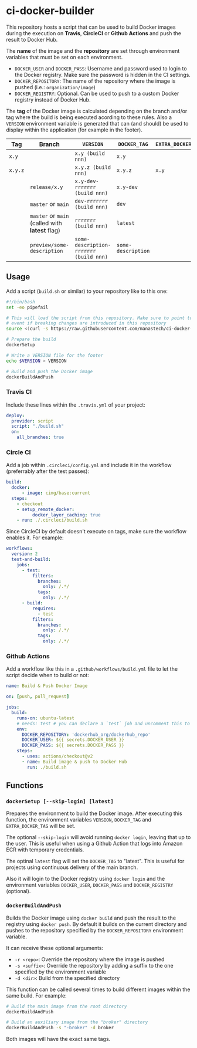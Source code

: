 # ci-docker-builder

This repository hosts a script that can be used to build Docker images during the execution on **Travis**, **CircleCI**
or **Github Actions** and push the result to Docker Hub.

The **name** of the image and the **repository** are set through environment variables that must be set on each environment.

  * `DOCKER_USER` and `DOCKER_PASS`: Username and password used to login to the Docker registry. Make sure the password is
     hidden in the CI settings.
  * `DOCKER_REPOSITORY`: The name of the repository where the image is pushed (i.e.: `organization/image`)
  * `DOCKER_REGISTRY`: Optional. Can be used to push to a custom Docker registry instead of Docker Hub.

The **tag** of the Docker image is calculated depending on the branch and/or tag where the build is being executed acording
to these rules. Also a `VERSION` environment variable is generated that can (and should) be used to display within the
application (for example in the footer).

| Tag | Branch | `VERSION` | `DOCKER_TAG` | `EXTRA_DOCKER_TAG` |
|--|--|--|--|--|
|`x.y`||`x.y (build nnn)`|`x.y`||
|`x.y.z`||`x.y.z (build nnn)`|`x.y.z`|`x.y`|
||`release/x.y`|`x.y-dev-rrrrrrr (build nnn)`|`x.y-dev`||
||`master` or `main`|`dev-rrrrrrr (build nnn)`|`dev`||
||`master` or `main` (called with **latest** flag)|`rrrrrrr (build nnn)`|`latest`||
||`preview/some-description`|`some-description-rrrrrrr (build nnn)`|`some-description`||

## Usage

Add a script (`build.sh` or similar) to your repository like to this one:

```bash
#!/bin/bash
set -eo pipefail

# This will load the script from this repository. Make sure to point to a specific commit so the build continues to work
# event if breaking changes are introduced in this repository
source <(curl -s https://raw.githubusercontent.com/manastech/ci-docker-builder/14726d1aa865b754686818b51a9cbefe75da7943/build.sh)

# Prepare the build
dockerSetup

# Write a VERSION file for the footer
echo $VERSION > VERSION

# Build and push the Docker image
dockerBuildAndPush
```

### Travis CI
Include these lines within the `.travis.yml` of your project:

```yaml
deploy:
  provider: script
  script: "./build.sh"
  on:
    all_branches: true
```

### Circle CI
Add a job within `.circleci/config.yml` and include it in the workflow (preferrably after the test passes):

```yaml
build:
  docker:
      - image: cimg/base:current
  steps:
    - checkout
    - setup_remote_docker:
          docker_layer_caching: true
    - run: ./.circleci/build.sh
```

Since CircleCI by default doesn't execute on tags, make sure the workflow enables it. For example:

```yaml
workflows:
  version: 2
  test-and-build:
    jobs:
      - test:
          filters:
            branches:
              only: /.*/
            tags:
              only: /.*/
      - build:
          requires:
            - test
          filters:
            branches:
              only: /.*/
            tags:
              only: /.*/
```

### Github Actions

Add a workflow like this in a `.github/workflows/build.yml` file to let the script decide when to build or not:

```yaml
name: Build & Push Docker Image

on: [push, pull_request]

jobs:
  build:
    runs-on: ubuntu-latest
    # needs: test # you can declare a `test` job and uncomment this to test the app before building
    env:
      DOCKER_REPOSITORY: 'dockerhub_org/dockerhub_repo'
      DOCKER_USER: ${{ secrets.DOCKER_USER }}
      DOCKER_PASS: ${{ secrets.DOCKER_PASS }}
    steps:
      - uses: actions/checkout@v2
      - name: Build image & push to Docker Hub
        run: ./build.sh
```

## Functions

### `dockerSetup [--skip-login] [latest]`

Prepares the environment to build the Docker image. After executing this function, the environment
variables `VERSION`, `DOCKER_TAG` and `EXTRA_DOCKER_TAG` will be set.

The optional `--skip-login` will avoid running `docker login`, leaving that up to the user. This is
useful when using a Github Action that logs into Amazon ECR with temporary credentials.

The optinal `latest` flag will set the `DOCKER_TAG` to "latest". This is useful for projects using continuous delivery of the main branch.

Also it will login to the Docker registry using `docker login` and the environment variables
`DOCKER_USER`, `DOCKER_PASS` and `DOCKER_REGISTRY` (optional).

### `dockerBuildAndPush`

Builds the Docker image using `docker build` and push the result to the registry using `docker push`.
By default it builds on the current directory and pushes to the repository specified by the
`DOCKER_REPOSITORY` environment variable.

It can receive these optional arguments:

  * `-r <repo>`: Override the repository where the image is pushed
  * `-s <suffix>`: Override the repository by adding a suffix to the one specified by the environment variable
  * `-d <dir>`: Build from the specified directory

This function can be called several times to build different images within the same build. For example:

```bash
# Build the main image from the root directory
dockerBuildAndPush

# Build an auxiliary image from the "broker" directory
dockerBuildAndPush -s "-broker" -d broker
```

Both images will have the exact same tags.
